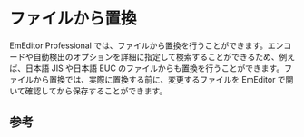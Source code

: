 # ファイルから置換

EmEditor Professional
では、ファイルから置換を行うことができます。エンコードや自動検出のオプションを詳細に指定して検索することができるため、例えば、日本語 JIS や日本語 EUC
のファイルからも置換を行うことができます。ファイルから置換では、実際に置換する前に、変更するファイルを EmEditor
で開いて確認してから保存することができます。

## 参考